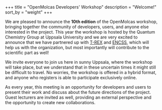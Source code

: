 +++
title = "OpenMolcas Developers' Workshop"
description = "Welcome!"
sort_by = "weight"
+++

We are pleased to announce the **10th edition** of the OpenMolcas workshop,
bringing together the community of developers, users, and anyone else
interested in the project. This year the workshop is hosted by the Quantum
Chemistry Group at Uppsala University and we are very excited to announce that
we have partnered up with [T-REX](https://trex-coe.eu/) and
[ENCSS](https://enccs.se/), which will help us with the organization, but most
importantly will contribute to the scientific part as well!

We invite everyone to join us here in sunny Uppsala, where the workshop will
take place, but we understand that in these uncertain times it might still be
difficult to travel. No worries, the workshop is offered in a hybrid format,
and anyone who registers is able to participate exclusively online.

As every year, this meeting is an opportunity for developers and users to
present their work and discuss about the future directions of the project.
Guest lecturers are invited as well, providing an external perspective and the
opportunity to create new collaborations.


